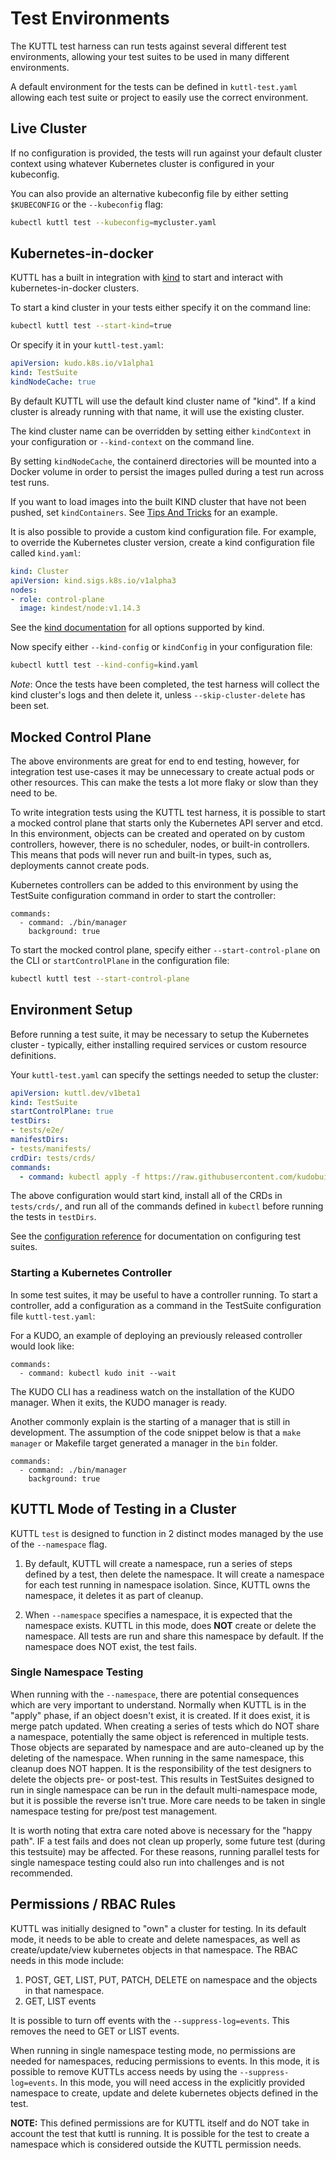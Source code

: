 # Test Environments

The KUTTL test harness can run tests against several different test environments, allowing your test suites to be used in many different environments.

A default environment for the tests can be defined in `kuttl-test.yaml` allowing each test suite or project to easily use the correct environment.

## Live Cluster

If no configuration is provided, the tests will run against your default cluster context using whatever Kubernetes cluster is configured in your kubeconfig.

You can also provide an alternative kubeconfig file by either setting `$KUBECONFIG` or the `--kubeconfig` flag:

```bash
kubectl kuttl test --kubeconfig=mycluster.yaml
```

## Kubernetes-in-docker

KUTTL has a built in integration with [kind](https://github.com/kubernetes-sigs/kind) to start and interact with kubernetes-in-docker clusters.

To start a kind cluster in your tests either specify it on the command line:

```bash
kubectl kuttl test --start-kind=true
```

Or specify it in your `kuttl-test.yaml`:

```yaml
apiVersion: kudo.k8s.io/v1alpha1
kind: TestSuite
kindNodeCache: true
```

By default KUTTL will use the default kind cluster name of "kind". If a kind cluster is already running with that name, it will use the existing cluster.

The kind cluster name can be overridden by setting either `kindContext` in your configuration or `--kind-context` on the command line.

By setting `kindNodeCache`, the containerd directories will be mounted into a Docker volume in order to persist the images pulled during a test run across test runs.

If you want to load images into the built KIND cluster that have not been pushed, set `kindContainers`. See [Tips And Tricks](tips.md#loading-built-images-into-kind) for an example.

It is also possible to provide a custom kind configuration file. For example, to override the Kubernetes cluster version, create a kind configuration file called `kind.yaml`:

```yaml
kind: Cluster
apiVersion: kind.sigs.k8s.io/v1alpha3
nodes:
- role: control-plane
  image: kindest/node:v1.14.3
```

See the [kind documentation](https://kind.sigs.k8s.io/docs/user/quick-start/#configuring-your-kind-cluster) for all options supported by kind.

Now specify either `--kind-config` or `kindConfig` in your configuration file:

```bash
kubectl kuttl test --kind-config=kind.yaml
```

*Note*: Once the tests have been completed, the test harness will collect the kind cluster's logs and then delete it, unless `--skip-cluster-delete` has been set.

## Mocked Control Plane

The above environments are great for end to end testing, however, for integration test use-cases it may be unnecessary to create actual pods or other resources. This can make the tests a lot more flaky or slow than they need to be.

To write integration tests using the KUTTL test harness, it is possible to start a mocked control plane that starts only the Kubernetes API server and etcd. In this environment, objects can be created and operated on by custom controllers, however, there is no scheduler, nodes, or built-in controllers. This means that pods will never run and built-in types, such as, deployments cannot create pods.

Kubernetes controllers can be added to this environment by using the TestSuite configuration command in  order to start the controller:

```
commands:
  - command: ./bin/manager
    background: true
```

To start the mocked control plane, specify either `--start-control-plane` on the CLI or `startControlPlane` in the configuration file:

```bash
kubectl kuttl test --start-control-plane
```

## Environment Setup

Before running a test suite, it may be necessary to setup the Kubernetes cluster - typically, either installing required services or custom resource definitions.

Your `kuttl-test.yaml` can specify the settings needed to setup the cluster:

```yaml
apiVersion: kuttl.dev/v1beta1
kind: TestSuite
startControlPlane: true
testDirs:
- tests/e2e/
manifestDirs:
- tests/manifests/
crdDir: tests/crds/
commands:
  - command: kubectl apply -f https://raw.githubusercontent.com/kudobuilder/kudo/master/docs/deployment/10-crds.yaml
```

The above configuration would start kind, install all of the CRDs in `tests/crds/`, and run all of the commands defined in `kubectl` before running the tests in `testDirs`.

See the [configuration reference](reference.md#testsuite) for documentation on configuring test suites.

### Starting a Kubernetes Controller

In some test suites, it may be useful to have a controller running. To start a controller, add a configuration as a command in the TestSuite configuration file `kuttl-test.yaml`:

For a KUDO, an example of deploying an previously released controller would look like:

```
commands:
  - command: kubectl kudo init --wait
```

The KUDO CLI has a readiness watch on the installation of the KUDO manager.  When it exits, the KUDO manager is ready.

Another commonly explain is the starting of a manager that is still in development.  The assumption of the code snippet below is that a `make manager` or Makefile target generated a manager in the `bin` folder.

```
commands:
  - command: ./bin/manager
    background: true
```

## KUTTL Mode of Testing in a Cluster

KUTTL `test` is designed to function in 2 distinct modes managed by the use of the `--namespace` flag.

1. By default, KUTTL will create a namespace, run a series of steps defined by a test, then delete the namespace.  It will create a namespace for each test running in namespace isolation.  Since, KUTTL owns the namespace, it deletes it as part of cleanup.

1. When `--namespace` specifies a namespace, it is expected that the namespace exists.  KUTTL in this mode, does **NOT** create or delete the namespace.  All tests are run and share this namespace by default.  If the namespace does NOT exist, the test fails.

### Single Namespace Testing

When running with the `--namespace`, there are potential consequences which are very important to understand.  Normally when KUTTL is in the "apply" phase, if an object doesn't exist, it is created.  If it does exist, it is merge patch updated.  When creating a series of tests which do NOT share a namespace, potentially the same object is referenced in multiple tests.  Those objects are separated by namespace and are auto-cleaned up by the deleting of the namespace. When running in the same namespace, this cleanup does NOT happen.  It is the responsibility of the test designers to delete the objects pre- or post-test.  This results in TestSuites designed to run in single namespace can be run in the default multi-namespace mode, but it is possible the reverse isn't true.  More care needs to be taken in single namespace testing for pre/post test management.

It is worth noting that extra care noted above is necessary for the "happy path". IF a test fails and does not clean up properly, some future test (during this testsuite) may be affected. For these reasons, running parallel tests for single namespace testing could also run into challenges and is not recommended.

## Permissions / RBAC Rules

KUTTL was initially designed to "own" a cluster for testing.  In its default mode, it needs to be able to create and delete namespaces, as well as create/update/view kubernetes objects in that namespace.  The RBAC needs in this mode include:

1. POST, GET, LIST, PUT, PATCH, DELETE on namespace and the objects in that namespace.
1. GET, LIST events

It is possible to turn off events with the `--suppress-log=events`.  This removes the need to GET or LIST events.

When running in single namespace testing mode, no permissions are needed for namespaces, reducing permissions to events.  In this mode, it is possible to remove KUTTLs access needs by using the `--suppress-log=events`.  In this mode, you will need access in the explicitly provided namespace to create, update and delete kubernetes objects defined in the test.

**NOTE:** This defined permissions are for KUTTL itself and do NOT take in account the test that kuttl is running.  It is possible for the test to create a namespace which is considered outside the KUTTL permission needs.
